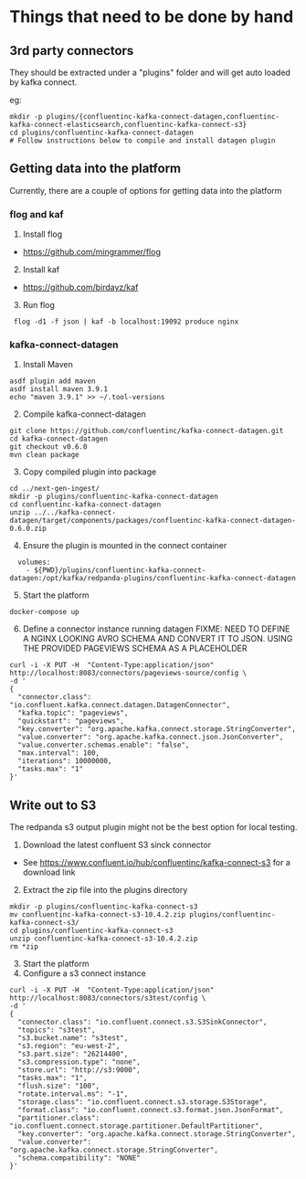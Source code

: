 # Things that need to be done by hand

## 3rd party connectors
They should be extracted under a "plugins" folder and will get auto loaded by kafka connect.

eg:
```
mkdir -p plugins/{confluentinc-kafka-connect-datagen,confluentinc-kafka-connect-elasticsearch,confluentinc-kafka-connect-s3}
cd plugins/confluentinc-kafka-connect-datagen
# Follow instructions below to compile and install datagen plugin
```

## Getting data into the platform
Currently, there are a couple of options for getting data into the platform

### flog and kaf

1. Install flog
  - https://github.com/mingrammer/flog
2. Install kaf
  - https://github.com/birdayz/kaf
3. Run flog
  ```
   flog -d1 -f json | kaf -b localhost:19092 produce nginx
  ```

### kafka-connect-datagen

1. Install Maven
  ```
  asdf plugin add maven
  asdf install maven 3.9.1
  echo "maven 3.9.1" >> ~/.tool-versions
  ```
2. Compile kafka-connect-datagen
  ```
  git clone https://github.com/confluentinc/kafka-connect-datagen.git
  cd kafka-connect-datagen
  git checkout v0.6.0
  mvn clean package
  ```
3. Copy compiled plugin into package
  ```
  cd ../next-gen-ingest/
  mkdir -p plugins/confluentinc-kafka-connect-datagen
  cd confluentinc-kafka-connect-datagen
  unzip ../../kafka-connect-datagen/target/components/packages/confluentinc-kafka-connect-datagen-0.6.0.zip
  ```
4. Ensure the plugin is mounted in the connect container
  ```
    volumes:
      - ${PWD}/plugins/confluentinc-kafka-connect-datagen:/opt/kafka/redpanda-plugins/confluentinc-kafka-connect-datagen
  ```
5. Start the platform
  ```
  docker-compose up
  ```
6. Define a connector instance running datagen
  FIXME: NEED TO DEFINE A NGINX LOOKING AVRO SCHEMA AND CONVERT IT TO JSON. USING THE PROVIDED PAGEVIEWS SCHEMA AS A PLACEHOLDER
  ```
  curl -i -X PUT -H  "Content-Type:application/json" http://localhost:8083/connectors/pageviews-source/config \
  -d '
  {
    "connector.class": "io.confluent.kafka.connect.datagen.DatagenConnector",
    "kafka.topic": "pageviews",
    "quickstart": "pageviews",
    "key.converter": "org.apache.kafka.connect.storage.StringConverter",
    "value.converter": "org.apache.kafka.connect.json.JsonConverter",
    "value.converter.schemas.enable": "false",
    "max.interval": 100,
    "iterations": 10000000,
    "tasks.max": "1"
  }'
  ```

## Write out to S3

The redpanda s3 output plugin might not be the best option for local testing.

1. Download the latest confluent S3 sinck connector
  - See https://www.confluent.io/hub/confluentinc/kafka-connect-s3 for a download link
2. Extract the zip file into the plugins directory
  ```
  mkdir -p plugins/confluentinc-kafka-connect-s3
  mv confluentinc-kafka-connect-s3-10.4.2.zip plugins/confluentinc-kafka-connect-s3/
  cd plugins/confluentinc-kafka-connect-s3
  unzip confluentinc-kafka-connect-s3-10.4.2.zip
  rm *zip
  ```
3. Start the platform
4. Configure a s3 connect instance
  ```
  curl -i -X PUT -H  "Content-Type:application/json" http://localhost:8083/connectors/s3test/config \
  -d '
  {
    "connector.class": "io.confluent.connect.s3.S3SinkConnector",
    "topics": "s3test",
    "s3.bucket.name": "s3test",
    "s3.region": "eu-west-2",
    "s3.part.size": "26214400",
    "s3.compression.type": "none",
    "store.url": "http://s3:9000",
    "tasks.max": "1",
    "flush.size": "100",
    "rotate.interval.ms": "-1",
    "storage.class": "io.confluent.connect.s3.storage.S3Storage",
    "format.class": "io.confluent.connect.s3.format.json.JsonFormat",
    "partitioner.class": "io.confluent.connect.storage.partitioner.DefaultPartitioner",
    "key.converter": "org.apache.kafka.connect.storage.StringConverter",
    "value.converter": "org.apache.kafka.connect.storage.StringConverter",
    "schema.compatibility": "NONE"
  }'
  ```
